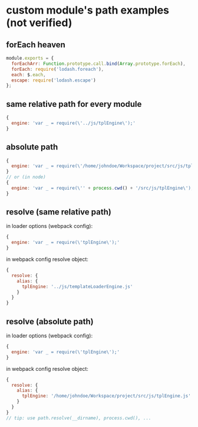 # custom module's path examples (not verified)

## forEach heaven

```javascript
module.exports = {
  forEachArr: Function.prototype.call.bind(Array.prototype.forEach),
  forEach: require('lodash.foreach'),
  each: $.each,
  escape: require('lodash.escape')
};
```

## same relative path for every module

```javascript
{
  engine: 'var _ = require(\'../js/tplEngine\');'
}
```

## absolute path

```javascript
{
  engine: 'var _ = require(\'/home/johndoe/Workspace/project/src/js/tplEngine\');'
}
// or (in node)
{
  engine: 'var _ = require(\'' + process.cwd() + '/src/js/tplEngine\');'
}
```

## resolve (same relative path)

in loader options (webpack config):

```javascript
{
  engine: 'var _ = require(\'tplEngine\');'
}
```

in webpack config resolve object:

```javascript
{
  resolve: {
    alias: {
      tplEngine: '../js/templateLoaderEngine.js'
    }
  }
}
```

## resolve (absolute path)

in loader options (webpack config):

```javascript
{
  engine: 'var _ = require(\'tplEngine\');'
}
```

in webpack config resolve object:

```javascript
{
  resolve: {
    alias: {
      tplEngine: '/home/johndoe/Workspace/project/src/js/tplEngine.js'
    }
  }
}
// tip: use path.resolve(__dirname), process.cwd(), ...
```
